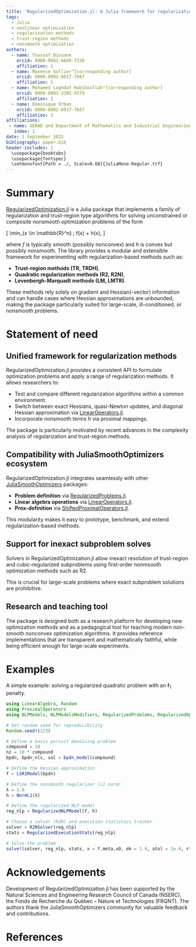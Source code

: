 ```yaml
---
title: 'RegularizedOptimization.jl: A Julia framework for regularization-based nonlinear optimization'
tags:
  - Julia
  - nonlinear optimization
  - regularization methods
  - trust-region methods
  - nonsmooth optimization
authors:
  - name: Youssef Diouane
    orcid: 0000-0002-6609-7330
    affiliation: 1
  - name: Maxence Gollier^[corresponding author]
    orcid: 0000-0002-8017-7687
    affiliation: 1
  - name: Mohamed Laghdaf Habiboullah^[corresponding author]
    orcid: 0000-0003-3385-9379
    affiliation: 1
  - name: Dominique Orban
    orcid: 0000-0002-8017-7687
    affiliation: 1
affiliations:
 - name: GERAD and Department of Mathematics and Industrial Engineering, Polytechnique Montréal, QC, Canada
   index: 1
date: 1 September 2025
bibliography: paper.bib
header-includes: |
  \usepackage{booktabs}
  \usepackage{fontspec}
  \setmonofont[Path = ./, Scale=0.68]{JuliaMono-Regular.ttf}
---
```


# Summary

[RegularizedOptimization.jl](https://github.com/JuliaSmoothOptimizers/RegularizedOptimization.jl) is a Julia package that implements a family of regularization and trust-region type algorithms for solving unconstrained or composite nonsmooth optimization problems of the form

\[
\min_{x \in \mathbb{R}^n} \; f(x) + h(x),
\]

where $f$ is typically smooth (possibly nonconvex) and $h$ is convex but possibly nonsmooth.
The library provides a modular and extensible framework for experimenting with regularization-based methods such as:

- **Trust-region methods (TR, TRDH)**,
- **Quadratic regularization methods (R2, R2N)**,
- **Levenbergh-Marquadt methods (LM, LMTR)**.

These methods rely solely on gradient and Hessian(-vector) information and can handle cases where Hessian approximations are unbounded, making the package particularly suited for large-scale, ill-conditioned, or nonsmooth problems.

# Statement of need

## Unified framework for regularization methods

RegularizedOptimization.jl provides a consistent API to formulate optimization problems and apply a range of regularization methods.
It allows researchers to:

- Test and compare different regularization algorithms within a common environment.
- Switch between exact Hessians, quasi-Newton updates, and diagonal Hessian approximation via [LinearOperators.jl](https://github.com/JuliaSmoothOptimizers/LinearOperators.jl).
- Incorporate nonsmooth terms $h$ via proximal mappings.

The package is particularly motivated by recent advances in the complexity analysis of regularization and trust-region methods.

## Compatibility with JuliaSmoothOptimizers ecosystem

RegularizedOptimization.jl integrates seamlessly with other [JuliaSmoothOptimizers](https://github.com/JuliaSmoothOptimizers) packages:

- **Problem definition** via [RegularizedProblems.jl](https://github.com/JuliaSmoothOptimizers/RegularizedProblems.jl).
- **Linear algebra operations** via [LinearOperators.jl](https://github.com/JuliaSmoothOptimizers/LinearOperators.jl).
- **Prox-definition** via [ShiftedProximalOperators.jl](https://github.com/JuliaSmoothOptimizers/ShiftedProximalOperators.jl).

This modularity makes it easy to prototype, benchmark, and extend regularization-based methods.

## Support for inexact subproblem solves

Solvers in RegularizedOptimization.jl allow inexact resolution of trust-region and cubic-regularized subproblems using first-order nonmsooth optimization methods such as R2.

This is crucial for large-scale problems where exact subproblem solutions are prohibitive.

## Research and teaching tool

The package is designed both as a research platform for developing new optimization methods and as a pedagogical tool for teaching modern non-smooth nonconvex optimization algorithms.
It provides reference implementations that are transparent and mathematically faithful, while being efficient enough for large-scale experiments.

# Examples

A simple example: solving a regularized quadratic problem with an $\ell_1$ penalty.

```julia
using LinearAlgebra, Random
using ProximalOperators
using NLPModels, NLPModelsModifiers, RegularizedProblems, RegularizedOptimization, SolverCore

# Set random seed for reproducibility
Random.seed!(123)   

# Define a basis pursuit denoising problem
compound = 10
nz = 10 * compound
bpdn, bpdn_nls, sol = bpdn_model(compound)

# Define the Hessian approximation
f = LSR1Model(bpdn)

# Define the nonsmooth regularizer (L1 norm) 
λ = 1.0
h = NormL1(λ)

# Define the regularized NLP model
reg_nlp = RegularizedNLPModel(f, h)

# Choose a solver (R2N) and execution statistics tracker
solver = R2NSolver(reg_nlp)
stats = RegularizedExecutionStats(reg_nlp)

# Solve the problem 
solve!(solver, reg_nlp, stats, x = f.meta.x0, σk = 1.0, atol = 1e-8, rtol = 1e-8, verbose = 1)
```

# Acknowledgements

Development of RegularizedOptimization.jl has been supported by the Natural Sciences and Engineering Research Council of Canada (NSERC), the Fonds de Recherche du Québec – Nature et Technologies (FRQNT).
The authors thank the JuliaSmoothOptimizers community for valuable feedback and contributions.

# References
